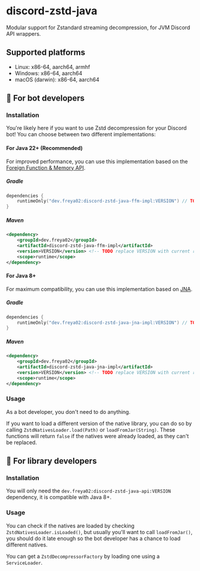 # discord-zstd-java

Modular support for Zstandard streaming decompression, for JVM Discord API wrappers.

## Supported platforms
- Linux: x86-64, aarch64, armhf
- Windows: x86-64, aarch64
- macOS (darwin): x86-64, aarch64

## 🤖 For bot developers

### Installation

You're likely here if you want to use Zstd decompression for your Discord bot! You can choose between two different implementations:

#### For Java 22+ (Recommended)

For improved performance, you can use this implementation based on the [Foreign Function & Memory API](https://openjdk.org/jeps/454).

##### Gradle
```kotlin
dependencies {
    runtimeOnly("dev.freya02:discord-zstd-java-ffm-impl:VERSION") // TODO replace VERSION with current release
}
```

##### Maven
```xml
<dependency>
    <groupId>dev.freya02</groupId>
    <artifactId>discord-zstd-java-ffm-impl</artifactId>
    <version>VERSION</version> <!-- TODO replace VERSION with current release -->
    <scope>runtime</scope>
</dependency>
```

#### For Java 8+
For maximum compatibility, you can use this implementation based on [JNA](https://github.com/java-native-access/jna).

##### Gradle
```kotlin
dependencies {
    runtimeOnly("dev.freya02:discord-zstd-java-jna-impl:VERSION") // TODO replace VERSION with current release
}
```

##### Maven
```xml
<dependency>
    <groupId>dev.freya02</groupId>
    <artifactId>discord-zstd-java-jna-impl</artifactId>
    <version>VERSION</version> <!-- TODO replace VERSION with current release -->
    <scope>runtime</scope>
</dependency>
```

### Usage
As a bot developer, you don't need to do anything.

If you want to load a different version of the native library,
you can do so by calling `ZstdNativesLoader.load(Path)` or `loadFromJar(String)`. These functions will return `false` if the natives were already loaded, as they can't be replaced.

## 📖 For library developers
### Installation

You will only need the `dev.freya02:discord-zstd-java-api:VERSION` dependency, it is compatible with Java 8+.

### Usage

You can check if the natives are loaded by checking `ZstdNativesLoader.isLoaded()`,
but usually you'll want to call `loadFromJar()`, you should do it late enough so the bot developer has a chance to load different natives.

You can get a `ZstdDecompressorFactory` by loading one using a `ServiceLoader`.
